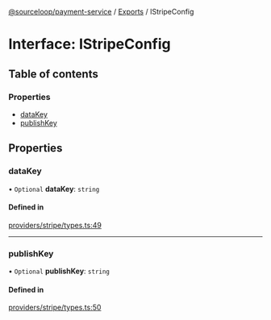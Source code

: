 [@sourceloop/payment-service](../README.md) / [Exports](../modules.md) / IStripeConfig

# Interface: IStripeConfig

## Table of contents

### Properties

- [dataKey](IStripeConfig.md#datakey)
- [publishKey](IStripeConfig.md#publishkey)

## Properties

### dataKey

• `Optional` **dataKey**: `string`

#### Defined in

[providers/stripe/types.ts:49](https://github.com/sourcefuse/loopback4-microservice-catalog/blob/6c16af104/services/payment-service/src/providers/stripe/types.ts#L49)

___

### publishKey

• `Optional` **publishKey**: `string`

#### Defined in

[providers/stripe/types.ts:50](https://github.com/sourcefuse/loopback4-microservice-catalog/blob/6c16af104/services/payment-service/src/providers/stripe/types.ts#L50)
